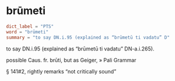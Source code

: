 # brūmeti

``` toml
dict_label = "PTS"
word = "brūmeti"
summary = "to say DN.i.95 (explained as “brūmetū ti vadatu” D"
```

to say DN.i.95 (explained as “brūmetū ti vadatu” DN\-a.i.265).

possible Caus. fr. brūti, but as Geiger,
» Pali Grammar

 § 141#2, rightly remarks “not critically sound”


